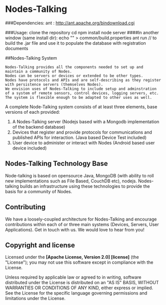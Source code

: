 # Nodes-Talking

###Dependencies:
    ant : http://ant.apache.org/bindownload.cgi

###Usage:
            clone the repository
            cd <install dir>
            npm install
            node server
####In another window (same install dir):
            echo "<your jdk home>" > common/build.properties
            ant run // to build the .jar file and use it to populate the database with registration documents


##Nodes-Talking System

    Nodes-Talking provides all the components needed to set up and maintain a community of Nodes.
    Nodes can be servers or devices or extended to be other types.
    Nodes have protocols and APIs and are self-describing as they register with persistence servers (themselves Nodes).
    We envision uses of Nodes-Talking to include setup and adminstration of a system of remote sensors, control devices, logging servers, etc.
    The system is flexible enough to be adapted to other uses as well.

A complete Node-Talking system consists of at least three elements, base versions of each provided:

1. A Nodes-Talking server (Nodejs based with a Mongodb implementation of the backend database)
2. Devices that register and provide protocols for communications and published APIs for interaction. (Java based Device Test included)
3. User device to administer or interact with Nodes (Android based user device included)

## Nodes-Talking Technology Base

Node-talking is based on opensource Java, MongoDB (with ability to roll new implementations such as File Based, CouchDB etc), nodejs.  Nodes-talking builds an infrastructure using these technologies to provide the basis for a community of Nodes.

## Contributing

We have a loosely-coupled architecture for Nodes-Talking and encourage  contributions within each of or three main systems (Devices, Servers, User Applications). Get in touch with us. We would love to hear from you!


## Copyright and license


Licensed under the **[Apache License, Version 2.0] [license]** (the "License");
you may not use this software except in compliance with the License.

Unless required by applicable law or agreed to in writing, software
distributed under the License is distributed on an "AS IS" BASIS,
WITHOUT WARRANTIES OR CONDITIONS OF ANY KIND, either express or implied.
See the License for the specific language governing permissions and
limitations under the License.


